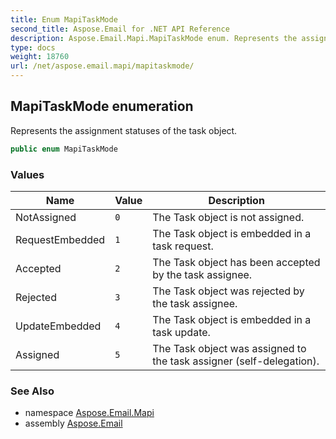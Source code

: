 ```yaml
---
title: Enum MapiTaskMode
second_title: Aspose.Email for .NET API Reference
description: Aspose.Email.Mapi.MapiTaskMode enum. Represents the assignment statuses of the task object
type: docs
weight: 18760
url: /net/aspose.email.mapi/mapitaskmode/
---
```

## MapiTaskMode enumeration

Represents the assignment statuses of the task object.

```csharp
public enum MapiTaskMode
```

### Values

| Name | Value | Description |
| --- | --- | --- |
| NotAssigned | `0` | The Task object is not assigned. |
| RequestEmbedded | `1` | The Task object is embedded in a task request. |
| Accepted | `2` | The Task object has been accepted by the task assignee. |
| Rejected | `3` | The Task object was rejected by the task assignee. |
| UpdateEmbedded | `4` | The Task object is embedded in a task update. |
| Assigned | `5` | The Task object was assigned to the task assigner (self-delegation). |

### See Also

* namespace [Aspose.Email.Mapi](../../aspose.email.mapi/)
* assembly [Aspose.Email](../../)



